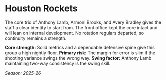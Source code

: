 # Houston Rockets

The core trio of Anthony Lamb, Armoni Brooks, and Avery Bradley gives the staff a clear identity to start from.
The front office kept the core intact and will lean on internal development.
No rotation regulars departed, so continuity remains a strength.

**Core strength:** Solid metrics and a dependable defensive spine give this group a high nightly floor.
**Primary risk:** The margin for error is slim if the shooting variance swings the wrong way.
**Swing factor:** Anthony Lamb maintaining two-way consistency is the swing skill.

_Season: 2025-26_
